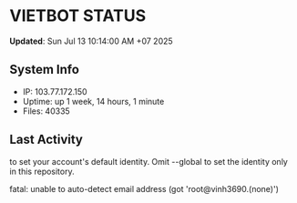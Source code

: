 # VIETBOT STATUS
**Updated**: Sun Jul 13 10:14:00 AM +07 2025

## System Info
- IP: 103.77.172.150
- Uptime: up 1 week, 14 hours, 1 minute
- Files: 40335

## Last Activity

to set your account's default identity.
Omit --global to set the identity only in this repository.

fatal: unable to auto-detect email address (got 'root@vinh3690.(none)')
